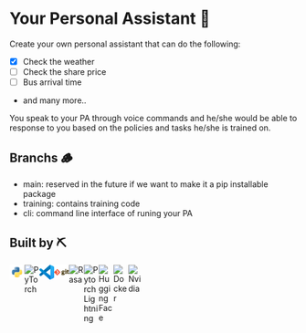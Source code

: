 # Your Personal Assistant 🦸
Create your own personal assistant that can do the following:
- [x] Check the weather
- [ ] Check the share price
- [ ] Bus arrival time
- and many more.. 

You speak to your PA through voice commands and he/she would be able to response to you based on the policies and tasks he/she is trained on.

## Branchs 🪵
- main: reserved in the future if we want to make it a pip installable package
- training: contains training code
- cli: command line interface of runing your PA

## Built by ⛏️ 
<img align="left" alt="Python" width="26px" src="https://raw.githubusercontent.com/github/explore/80688e429a7d4ef2fca1e82350fe8e3517d3494d/topics/python/python.png" />
<img align="left" alt="PyTorch" width="26px" src="https://avatars0.githubusercontent.com/u/21003710?s=200&v=4" />
<img align="left" alt="Visual Studio Code" width="26px" src="https://raw.githubusercontent.com/github/explore/80688e429a7d4ef2fca1e82350fe8e3517d3494d/topics/visual-studio-code/visual-studio-code.png" />
<img align="left" alt="Git" width="26px" src="https://raw.githubusercontent.com/github/explore/80688e429a7d4ef2fca1e82350fe8e3517d3494d/topics/git/git.png" />
<img align="left" alt="Rasa" width="26px" src="https://avatars.githubusercontent.com/u/21214473?s=200&v=4"/>
<img align="left" alt="Pytorch Lightning" width="26px" src="https://avatars.githubusercontent.com/u/58386951?s=200&v=4"/>
<img align="left" alt="Hugging Face" width="26px" src="https://avatars.githubusercontent.com/u/25720743?s=200&v=4"/>
<img align="left" alt="Docker" width="26px" src="https://avatars.githubusercontent.com/u/5429470?s=200&v=4"/>
<img align="left" alt="Nvidia" width="26px" src="https://avatars.githubusercontent.com/u/1728152?s=200&v=4"/>
